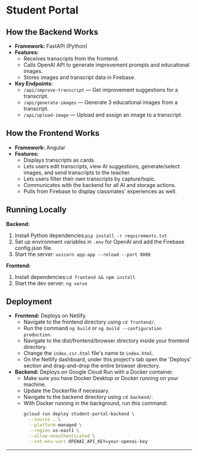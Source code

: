 # Student Portal

## How the Backend Works

-   **Framework:** FastAPI (Python)
-   **Features:**
    -   Receives transcripts from the frontend.
    -   Calls OpenAI API to generate improvement prompts and educational images.
    -   Stores images and transcript data in Firebase.
-   **Key Endpoints:**
    -   `/api/improve-transcript` — Get improvement suggestions for a transcript.
    -   `/api/generate-images` — Generate 3 educational images from a transcript.
    -   `/api/upload-image` — Upload and assign an image to a transcript.

## How the Frontend Works

-   **Framework:** Angular
-   **Features:**
    -   Displays transcripts as cards.
    -   Lets users edit transcripts, view AI suggestions, generate/select images, and send transcripts to the teacher.
    -   Lets users filter their own transcripts by capture/topic.
    -   Communicates with the backend for all AI and storage actions.
    -   Pulls from Firebase to display classmates' experiences as well.

## Running Locally

**Backend:**

1. Install Python dependencies:`pip install -r requirements.txt`
2. Set up environment variables in `.env` for OpenAI and add the Firebase config.json file.
3. Start the server:
   `uvicorn app:app --reload --port 8080`

**Frontend:**

1. Install dependencies:`cd frontend && npm install`
2. Start the dev server:
   `ng serve`

## Deployment

-   **Frontend:** Deploys on Netlify.
    -   Navigate to the frontend directory using `cd frontend/`.
    -   Run the command `ng build` or `ng build --configuration production`.
    -   Navigate to the dist/frontend/browser directory inside your frontend directory.
    -   Change the `index.csr.html` file's name to `index.html`.
    -   On the Netlify dashboard, under this project's tab open the 'Deploys' section and drag-and-drop the entire browser directory.
-   **Backend:** Deploys on Google Cloud Run with a Docker container.
    -   Make sure you have Docker Desktop or Docker running on your machine.
    -   Update the Dockerfile if necessary.
    -   Navigate to the backend directory using `cd backend/`.
    -   With Docker running in the background, run this command:
        ```bash
        gcloud run deploy student-portal-backend \
          --source . \
          --platform managed \
          --region us-east1 \
          --allow-unauthenticated \
          --set-env-vars OPENAI_API_KEY=your-openai-key
        ```

---
